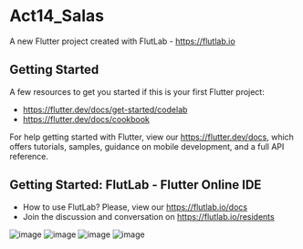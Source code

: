 # Act14_Salas

A new Flutter project created with FlutLab - https://flutlab.io

## Getting Started

A few resources to get you started if this is your first Flutter project:

- https://flutter.dev/docs/get-started/codelab
- https://flutter.dev/docs/cookbook

For help getting started with Flutter, view our
https://flutter.dev/docs, which offers tutorials,
samples, guidance on mobile development, and a full API reference.

## Getting Started: FlutLab - Flutter Online IDE

- How to use FlutLab? Please, view our https://flutlab.io/docs
- Join the discussion and conversation on https://flutlab.io/residents


![image](https://github.com/estrellapopo123/Act15_Salas/assets/144378353/f874633c-9243-4e2e-ac8a-bb9f667a988e)
![image](https://github.com/estrellapopo123/Act15_Salas/assets/144378353/59b4dbdf-b54f-49c0-82b7-d5c9fa36470f)
![image](https://github.com/estrellapopo123/Act15_Salas/assets/144378353/2f6782f5-2f4a-4804-a2c9-f8ca0d2abc06)
![image](https://github.com/estrellapopo123/Act15_Salas/assets/144378353/1604a293-f433-4077-bbe4-1f28d30b0c32)
